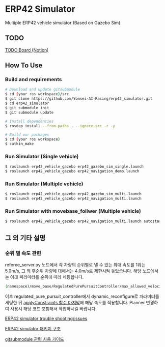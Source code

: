 # ERP42 Simulator

Multiple ERP42 vehicle simulator (Based on Gazebo Sim)

## TODO

[TODO Board (Notion)](https://www.notion.so/59bdfdc028a84c6ebcc4a95b785d6802?v=1305e9574541454bb6cb67a3c8cc4128&p=043e1a65f76d4438a363625f85cc1f7c&pm=s)


## How To Use

### Build and requirements

```bash
# Download and update gitsubmodule
$ cd (your ros workspace)/src
$ git clone https://github.com/Yonsei-AI-Racing/erp42_simulator.git
$ cd erp42_simulator
$ git submodule init
$ git submodule update

# Install dependencies
$ rosdep install --from-paths . --ignore-src -r -y

# Build our packages
$ cd (your ros workspace)
$ catkin_make
```

### Run Simulator (Single vehicle)

```bash
$ roslaunch erp42_vehicle_gazebo erp42_gazebo_sim_single.launch
$ roslaunch erp42_vehicle_gazebo erp42_navigation_demo.launch
```

### Run Simulator (Multiple vehicle)

```bash
$ roslaunch erp42_vehicle_gazebo erp42_gazebo_sim_multi.launch
$ roslaunch erp42_vehicle_gazebo erp42_navigation_multi.launch
```

### Run Simulator with movebase_follwer (Multiple vehicle)
```bash
$ roslaunch erp42_vehicle_gazebo erp42_navigation_multi.launch autostart:=true
```

## 그 외 기타 설명

### 순위 별 속도 관련 
referee_server.py 노드에서 각 차량의 순위별로 낼 수 있는 최대 속도를 1위는 5.0m/s, 그 외 후순위 차량에 대해서는 4.0m/s로 제한시켜 놓았습니다. 해당 노드에서는 아래 파라미터를 순위에 따라 세팅합니다. 
```bash
(namespace)/move_base/RegulatedPurePursuitController/max_allowed_velocity 
```
이후 regulated_pure_pursuit_controller에서 dynamic_reconfigure로 파라미터를 세팅한 뒤 [applyConstraints 함수 마지막](https://github.com/Yonsei-AI-Racing/erp42_simulator/blob/4b3ab224bdb26972e309f7cbadde3d039cc45c03/erp42_navigation_demo/regulated_pure_pursuit_controller/src/regulated_pure_pursuit_controller.cpp#L459)에 해당 속도를 적용합니다. 
Planner 변경하여 사용시 해당 코드 포함해서 작업하시길 바랍니다. 

[ERP42 simulator trouble shooting/issues](./docs/troubleshooting_issues.md)

[ERP42 simulator 패키지 구조](./docs/package_tree.md)

[gitsubmodule 관련 사용 가이드](./docs/howtouse_gitsubmodule.md)
